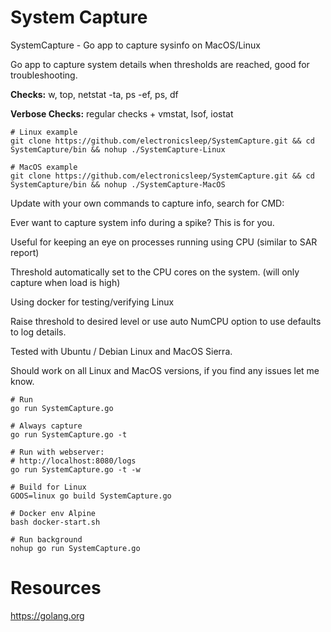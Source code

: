 # System Capture

SystemCapture - Go app to capture sysinfo on MacOS/Linux

Go app to capture system details when thresholds are reached, good for troubleshooting.

**Checks:** w, top, netstat -ta, ps -ef, ps, df

**Verbose Checks:** regular checks + vmstat, lsof, iostat

```
# Linux example
git clone https://github.com/electronicsleep/SystemCapture.git && cd SystemCapture/bin && nohup ./SystemCapture-Linux
```

```
# MacOS example
git clone https://github.com/electronicsleep/SystemCapture.git && cd SystemCapture/bin && nohup ./SystemCapture-MacOS
```

Update with your own commands to capture info, search for CMD:

Ever want to capture system info during a spike? This is for you.

Useful for keeping an eye on processes running using CPU (similar to SAR report)

Threshold automatically set to the CPU cores on the system. (will only capture when load is high)

Using docker for testing/verifying Linux

Raise threshold to desired level or use auto NumCPU option to use defaults to log details.

Tested with Ubuntu / Debian Linux and MacOS Sierra.

Should work on all Linux and MacOS versions, if you find any issues let me know.

```
# Run
go run SystemCapture.go

# Always capture
go run SystemCapture.go -t

# Run with webserver:
# http://localhost:8080/logs
go run SystemCapture.go -t -w

# Build for Linux
GOOS=linux go build SystemCapture.go

# Docker env Alpine
bash docker-start.sh

# Run background
nohup go run SystemCapture.go
```

# Resources

https://golang.org
